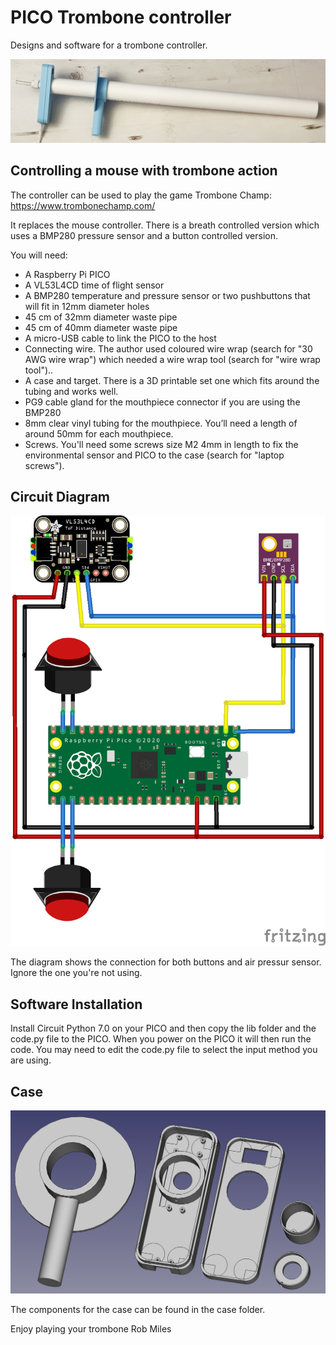 # PICO Trombone controller

Designs and software for a trombone controller.

![Trombone controller](images/controller.jpg)

## Controlling a mouse with trombone action

The controller can be used to play the game Trombone Champ: https://www.trombonechamp.com/

It replaces the mouse controller. There is a breath controlled version which uses a BMP280 pressure sensor and a button controlled version. 

You will need:

* A Raspberry Pi PICO
* A VL53L4CD time of flight sensor
* A BMP280 temperature and pressure sensor or two pushbuttons that will fit in 12mm diameter holes
* 45 cm of 32mm diameter waste pipe
* 45 cm of 40mm diameter waste pipe
* A micro-USB cable to link the PICO to the host
* Connecting wire. The author used coloured wire wrap (search for "30 AWG wire wrap") which needed a wire wrap tool (search for "wire wrap tool")..
* A case and target. There is a 3D printable set one which fits around the tubing and works well.
* PG9 cable gland for the mouthpiece connector if you are using the BMP280
* 8mm clear vinyl tubing for the mouthpiece. You’ll need a length of around 50mm for each mouthpiece. 
* Screws. You'll need some screws size M2 4mm in length to fix the environmental sensor and PICO to the case (search for "laptop screws").

## Circuit Diagram

![Circuit Diagram](images/Trombone%20Circuit_bb.png)

The diagram shows the connection for both buttons and air pressur sensor. Ignore the one you're not using. 

## Software Installation

Install Circuit Python 7.0 on your PICO and then copy the lib folder and the code.py file to the PICO. When you power on the PICO it will then run the code. You may need to edit the code.py file to select the input method you are using. 

## Case

![Case Components ](images/hardware.png)

The components for the case can be found in the case folder. 

Enjoy playing your trombone
Rob Miles